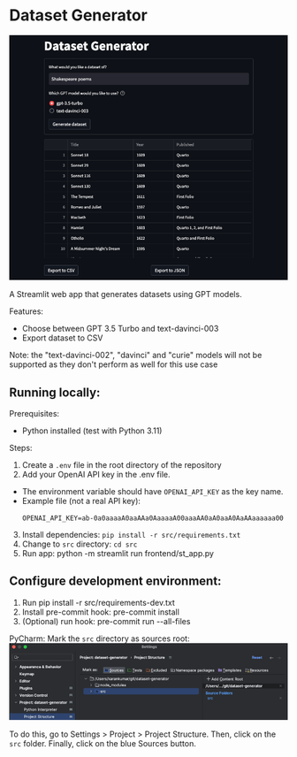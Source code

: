 # Dataset Generator

![Dataset generator screenshot](docs/readme-feature-image.png)

A Streamlit web app that generates datasets using GPT models.

Features:
- Choose between GPT 3.5 Turbo and text-davinci-003
- Export dataset to CSV

Note: the "text-davinci-002", "davinci" and "curie" models will not be supported as they don't perform as well for this
use case

## Running locally:

Prerequisites:
- Python installed (test with Python 3.11)

Steps:

1. Create a `.env` file in the root directory of the repository
1. Add your OpenAI API key in the .env file.
  - The environment variable should have `OPENAI_API_KEY` as the key name.
  - Example file (not a real API key):
    ```
    OPENAI_API_KEY=ab-0a0aaaaA0aaAAa0AaaaaA00aaaAA0aA0aaA0AaAAaaaaaa00
    ```
3. Install dependencies: `pip install -r src/requirements.txt`
1. Change to `src` directory: `cd src`
1. Run app: python -m streamlit run frontend/st_app.py

## Configure development environment:
1. Run pip install -r src/requirements-dev.txt
1. Install pre-commit hook: pre-commit install
1. (Optional) run hook: pre-commit run --all-files

PyCharm:
Mark the `src` directory as sources root:
![PyCharm sources root](docs/pycharm.png)

To do this, go to Settings > Project > Project Structure. Then, click on the `src` folder. Finally, click on the 
blue Sources button.

